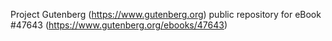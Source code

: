 Project Gutenberg (https://www.gutenberg.org) public repository for eBook #47643 (https://www.gutenberg.org/ebooks/47643)
